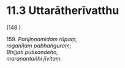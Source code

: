 

# 11.3 Uttarātherīvatthu



(148.)

159\. _Parijiṇṇamidaṃ rūpaṃ,_  
_roganīḷaṃ pabhaṅguraṃ;_  
_Bhijjati pūtisandeho,_  
_maraṇantañhi jīvitaṃ._  




